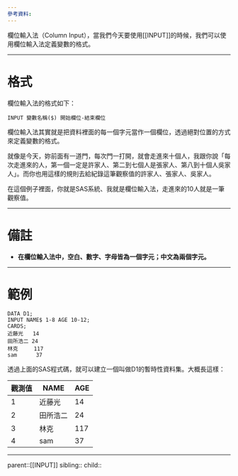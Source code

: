 ```yaml
---
參考資料:
---
```

欄位輸入法（Column Input），當我們今天要使用[[INPUT]]的時候，我們可以使用欄位輸入法定義變數的格式。
- - -
# 格式
欄位輸入法的格式如下：
```SAS
INPUT 變數名稱($) 開始欄位-結束欄位
```

欄位輸入法其實就是把資料裡面的每一個字元當作一個欄位，透過絕對位置的方式來定義變數的格式。

就像是今天，妳前面有一道門，每次門一打開，就會走進來十個人，我跟你說「每次走進來的人，第一個一定是許家人、第二到七個人是張家人、第八到十個人吳家人」。而你也用這樣的規則去給紀錄這筆觀察值的許家人、張家人、吳家人。

在這個例子裡面，你就是SAS系統、我就是欄位輸入法，走進來的10人就是一筆觀察值。
- - -
# 備註
- **在欄位輸入法中，空白、數字、字母皆為一個字元；中文為兩個字元。**
- - -
# 範例
```SAS
DATA D1;
INPUT NAME$ 1-8 AGE 10-12;
CARDS;
近藤光   14
田所浩二 24
林克     117
sam      37
```
透過上面的SAS程式碼，就可以建立一個叫做D1的暫時性資料集。大概長這樣：

| 觀測值 | NAME | AGE |
| --- | ---- | --- |
| 1   | 近藤光  | 14  |
| 2   | 田所浩二 | 24  |
| 3   | 林克   | 117 |
| 4   | sam  | 37  |

- - -
parent::[[INPUT]]
sibling::
child::